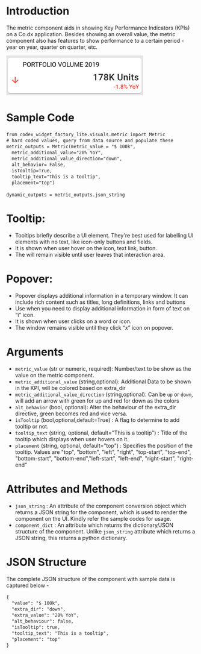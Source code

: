 # Introduction

The metric component aids in showing Key Performance Indicators (KPIs) on a Co.dx application. Besides showing an overall value, the metric component also has features to show performance to a certain period - year on year, quarter on quarter, etc.

![Metrics](./images/metric.png)

# Sample Code

```
from codex_widget_factory_lite.visuals.metric import Metric
# hard coded values, query from data source and populate these
metric_outputs = Metric(metric_value = "$ 100k",
  metric_additional_value="20% YoY",
  metric_additional_value_direction="down",
  alt_behavior= False,
  isTooltip=True,
  tooltip_text="This is a tooltip",
  placement="top")

dynamic_outputs = metric_outputs.json_string
```

# Tooltip:

- Tooltips briefly describe a UI element. They're best used for labelling UI elements with no text, like icon-only buttons and fields.
- It is shown when user hover on the icon, text link, button.
- The will remain visible until user leaves that interaction area.

# Popover:

- Popover displays additional information in a temporary window. It can include rich content such as titles, long definitions, links and buttons
- Use when you need to display additional information in form of text on “i” icon.
- It is shown when user clicks on a word or icon.
- The window remains visible until they click “x” icon on popover.

# Arguments

- `metric_value` (str or numeric, required): Number/text to be show as the value on the metric component.
- `metric_additional_value` (string,optional): Additional Data to be shown in the KPI, will be colored based on extra_dir
- `metric_additional_value_direction` (string,optional): Can be `up` or `down`, will add an arrow with green for up and red for down as the colors
- `alt_behavior` (bool, optional): Alter the behaviour of the extra_dir directive, green becomes red and vice versa.
- `isTooltip` (bool,optional,default=True) : A flag to determine to add tooltip or not.
- `tooltip_text` (string, optional, default="This is a tooltip") : Title of the tooltip which displays when user hovers on it.
- `placement` (string, optional, default="top") : Specifies the position of the tooltip. Values are "top", "bottom", "left", "right", "top-start", "top-end", "bottom-start", "bottom-end","left-start", "left-end", "right-start", "right-end"

# Attributes and Methods

- `json_string` : An attribute of the component conversion object which returns a JSON string for the component, which is used to render the component on the UI. Kindly refer the sample codes for usage.
- `component_dict` : An attribute which returns the dictionary/JSON structure of the component. Unlike `json_string` attribute which returns a JSON string, this returns a python dictionary.

# JSON Structure

The complete JSON structure of the component with sample data is captured below -

```
{
  "value": "$ 100k",
  "extra_dir": "down",
  "extra_value": "20% YoY",
  "alt_behaviour": false,
  "isTooltip": true,
  "tooltip_text": "This is a tooltip",
  "placement": "top"
}
```

